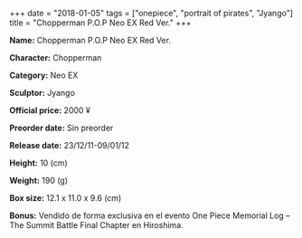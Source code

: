 +++
date = "2018-01-05"
tags = ["onepiece", "portrait of pirates", "Jyango"]
title = "Chopperman P.O.P Neo EX Red Ver."
+++

**Name:** Chopperman P.O.P Neo EX Red Ver.

**Character:** Chopperman

**Category:** Neo EX 

**Sculptor:** Jyango

**Official price:** 2000 ¥

**Preorder date:** Sin preorder

**Release date:** 23/12/11-09/01/12

**Height:** 10 (cm)

**Weight:** 190 (g)

**Box size:** 12.1 x 11.0 x 9.6 (cm)

**Bonus:** Vendido de forma exclusiva en el evento One Piece Memorial Log – The Summit Battle Final Chapter en Hiroshima.

